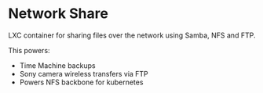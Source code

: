 # Network Share

LXC container for sharing files over the network using Samba, NFS and FTP.

This powers:

- Time Machine backups
- Sony camera wireless transfers via FTP
- Powers NFS backbone for kubernetes
